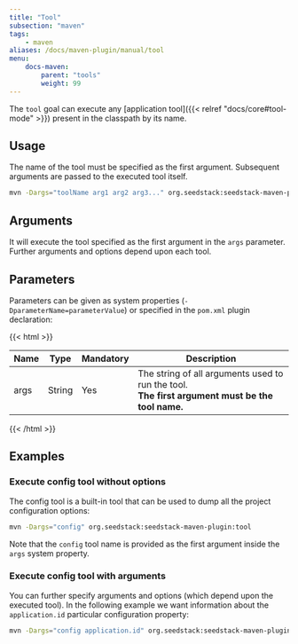 ```yaml
---
title: "Tool"
subsection: "maven"
tags:
    - maven
aliases: /docs/maven-plugin/manual/tool    
menu:
    docs-maven:
        parent: "tools"
        weight: 99
---
```


The `tool` goal can execute any [application tool]({{< relref "docs/core#tool-mode" >}}) present in the classpath by
its name.<!--more-->

## Usage

The name of the tool must be specified as the first argument. Subsequent arguments are passed to the executed tool itself.

```bash
mvn -Dargs="toolName arg1 arg2 arg3..." org.seedstack:seedstack-maven-plugin:tool
```


## Arguments

It will execute the tool specified as the first argument in the `args` parameter. Further arguments and options depend
upon each tool.

## Parameters

Parameters can be given as system properties (`-DparameterName=parameterValue`) or specified in the `pom.xml` plugin declaration:

{{< html >}}
<table class="table table-striped table-bordered table-condensed">
    <thead>
    <tr>
        <th>Name</th>
        <th>Type</th>
        <th>Mandatory</th>
        <th>Description</th>
    </tr>
    </thead>
    <tbody>
    <tr>
        <td>args</td>
        <td>String</td>
        <td>Yes</td>
        <td>The string of all arguments used to run the tool. <br><strong>The first argument must be the tool name.</strong></td>
    </tr>
    </tbody>
</table>
{{< /html >}}

## Examples

### Execute config tool without options

The config tool is a built-in tool that can be used to dump all the project configuration options: 

```bash
mvn -Dargs="config" org.seedstack:seedstack-maven-plugin:tool
```

Note that the `config` tool name is provided as the first argument inside the `args` system property. 

### Execute config tool with arguments

You can further specify arguments and options (which depend upon the executed tool). In the following example we want 
information about the `application.id` particular configuration property: 

```bash
mvn -Dargs="config application.id" org.seedstack:seedstack-maven-plugin:tool
```
